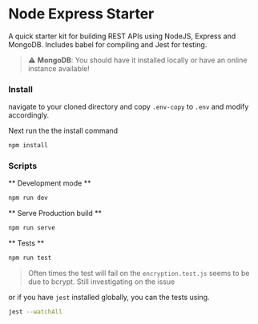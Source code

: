 # Node Express Starter
A quick starter kit for building REST APIs using NodeJS, Express and MongoDB. 
Includes babel for compiling and Jest for testing.

> :warning: **MongoDB**: You should have it installed locally or have an online instance available!

### Install
navigate to your cloned directory and copy `.env-copy` to `.env` and modify accordingly.

Next run the the install command
```bash
npm install 
```

### Scripts

** Development mode **
```bash
npm run dev
```

** Serve Production build **
```bash
npm run serve
```

** Tests **
```bash
npm run test
```

> Often times the test will fail on the `encryption.test.js` seems to be due to bcrypt. Still investigating on the issue

or if you have `jest` installed globally, you can the tests using.

```bash
jest --watchAll
```